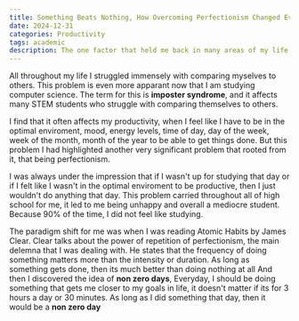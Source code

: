```yaml
---
title: Something Beats Nothing, How Overcoming Perfectionism Changed Everything
date: 2024-12-31
categories: Productivity
tags: academic
description: The one factor that held me back in many areas of my life
---
```

All throughout my life I struggled immensely with comparing myselves to others. This problem is even more apparant now that I am studying computer science. The term for this is **imposter syndrome**, and it affects many STEM students who struggle with comparing themselves to others. 

I find that it often affects my productivity, when I feel like I have to be in the optimal enviroment, mood, energy levels, time of day, day of the week, week of the month, month of the year to be able to get things done. But this problem I had highlighted another very significant problem that rooted from it, that being perfectionism.

I was always under the impression that if I wasn't up for studying that day or if I felt like I wasn't in the optimal enviroment to be productive, then I just wouldn't do anything that day. This problem carried throughout all of high school for me, it led to me being unhappy and overall a mediocre student. Because 90% of the time, I did not feel like studying. 

The paradigm shift for me was when I was reading Atomic Habits by James Clear. Clear talks about the power of repetition of perfectionism, the main delemna that I was dealing with. He states that the frequency of doing something matters more than the intensity or duration. As long as something gets done, then its much better than doing nothing at all 
And then I discovered the idea of **non zero days**, Everyday, I should be doing something that gets me closer to my goals in life, it doesn't matter if its for 3 hours a day or 30 minutes. As long as I did something that day, then it would be a **non zero day**